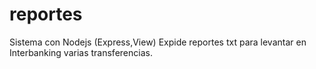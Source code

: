 # reportes
Sistema con Nodejs (Express,View)
Expide reportes txt para levantar en Interbanking varias transferencias. 


